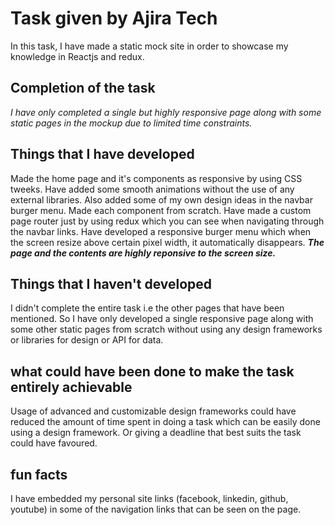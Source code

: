 # Task given by Ajira Tech
In this task, I have made a static mock site in order to showcase my knowledge in Reactjs and redux.

## Completion of the task
_I have only completed a single but highly responsive page along with some static pages in the mockup due to limited time constraints._

## Things that I have developed
Made the home page and it's components as responsive by using CSS tweeks. Have added some smooth animations without the use of any external libraries. Also added some of my own design ideas in the navbar burger menu. Made each component from scratch. Have made a custom page router just by using redux which you can see when navigating through the navbar links. Have developed a responsive burger menu which when the screen resize above certain pixel width, it automatically disappears. 
**_The page and the contents are highly reponsive to the screen size._**

## Things that I haven't developed
I didn't complete the entire task i.e the other pages that have been mentioned. So I have only developed a single responsive page along with some other static pages from scratch without using any design frameworks or libraries for design or API for data.

## what could have been done to make the task entirely achievable
Usage of advanced and customizable design frameworks could have reduced the amount of time spent in doing a task which can be easily done using a design framework. Or giving a deadline that best suits the task could have favoured.

## fun facts
I have embedded my personal site links (facebook, linkedin, github, youtube) in some of the navigation links that can be seen on the page.
